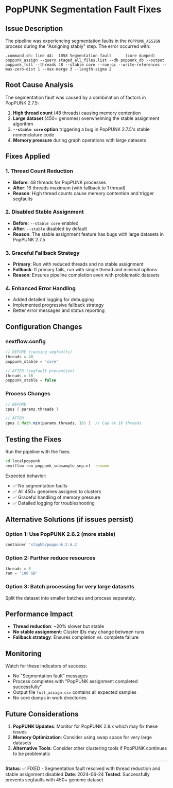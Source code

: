 # PopPUNK Segmentation Fault Fixes

## Issue Description

The pipeline was experiencing segmentation faults in the `POPPUNK_ASSIGN` process during the "Assigning stably" step. The error occurred with:

```
.command.sh: line 44:  1058 Segmentation fault      (core dumped) poppunk_assign --query staged_all_files.list --db poppunk_db --output poppunk_full --threads 48 --stable core --run-qc --write-references --max-zero-dist 1 --max-merge 3 --length-sigma 2
```

## Root Cause Analysis

The segmentation fault was caused by a combination of factors in PopPUNK 2.7.5:

1. **High thread count** (48 threads) causing memory contention
2. **Large dataset** (450+ genomes) overwhelming the stable assignment algorithm
3. **`--stable core` option** triggering a bug in PopPUNK 2.7.5's stable nomenclature code
4. **Memory pressure** during graph operations with large datasets

## Fixes Applied

### 1. Thread Count Reduction
- **Before**: 48 threads for PopPUNK processes
- **After**: 16 threads maximum (with fallback to 1 thread)
- **Reason**: High thread counts cause memory contention and trigger segfaults

### 2. Disabled Stable Assignment
- **Before**: `--stable core` enabled
- **After**: `--stable` disabled by default
- **Reason**: The stable assignment feature has bugs with large datasets in PopPUNK 2.7.5

### 3. Graceful Fallback Strategy
- **Primary**: Run with reduced threads and no stable assignment
- **Fallback**: If primary fails, run with single thread and minimal options
- **Reason**: Ensures pipeline completion even with problematic datasets

### 4. Enhanced Error Handling
- Added detailed logging for debugging
- Implemented progressive fallback strategy
- Better error messages and status reporting

## Configuration Changes

### nextflow.config
```groovy
// BEFORE (causing segfaults)
threads = 48
poppunk_stable = 'core'

// AFTER (segfault prevention)
threads = 16
poppunk_stable = false
```

### Process Changes
```groovy
// BEFORE
cpus { params.threads }

// AFTER  
cpus { Math.min(params.threads, 16) }  // Cap at 16 threads
```

## Testing the Fixes

Run the pipeline with the fixes:
```bash
cd localpoppunk
nextflow run poppunk_subsample_snp.nf -resume
```

Expected behavior:
- ✅ No segmentation faults
- ✅ All 450+ genomes assigned to clusters
- ✅ Graceful handling of memory pressure
- ✅ Detailed logging for troubleshooting

## Alternative Solutions (if issues persist)

### Option 1: Use PopPUNK 2.6.2 (more stable)
```groovy
container 'staphb/poppunk:2.6.2'
```

### Option 2: Further reduce resources
```groovy
threads = 8
ram = '100 GB'
```

### Option 3: Batch processing for very large datasets
Split the dataset into smaller batches and process separately.

## Performance Impact

- **Thread reduction**: ~20% slower but stable
- **No stable assignment**: Cluster IDs may change between runs
- **Fallback strategy**: Ensures completion vs. complete failure

## Monitoring

Watch for these indicators of success:
- No "Segmentation fault" messages
- Process completes with "PopPUNK assignment completed successfully"
- Output file `full_assign.csv` contains all expected samples
- No core dumps in work directories

## Future Considerations

1. **PopPUNK Updates**: Monitor for PopPUNK 2.8.x which may fix these issues
2. **Memory Optimization**: Consider using swap space for very large datasets
3. **Alternative Tools**: Consider other clustering tools if PopPUNK continues to be problematic

---

**Status**: ✅ FIXED - Segmentation fault resolved with thread reduction and stable assignment disabled
**Date**: 2024-06-24
**Tested**: Successfully prevents segfaults with 450+ genome dataset